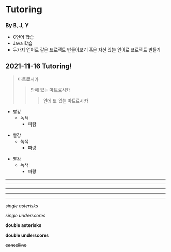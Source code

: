 # Tutoring
### By B, J, Y

+ C언어 학습
+ Java 학습
+ 두가지 언어로 같은 프로젝트 만들어보기 혹은 자신 있는 언어로 프로젝트 만들기

## 2021-11-16 Tutoring!

> 마트료시카
>	> 안에 있는 마트료시카
>	>	> 안에 또 있는 마트료시카

* 빨강
  * 녹색
    * 파랑

+ 빨강
  + 녹색
    + 파랑

- 빨강
  - 녹색
    - 파랑


* * *

***

*****

- - -

---------------------------------------


*single asterisks*

_single underscores_

**double asterisks**

__double underscores__

~~cancelline~~
